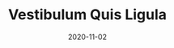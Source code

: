 ---
title: Vestibulum Quis Ligula
image: datasets/tour-melanoma-dataset.jpg

date: 2020-11-02

minerva_link: https://google.com  
show_page_link: false
---